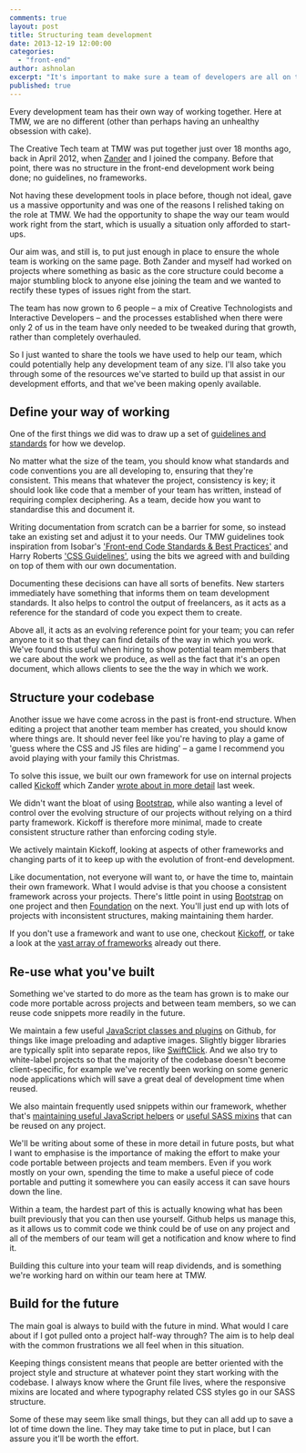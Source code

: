 ```yaml
---
comments: true
layout: post
title: Structuring team development
date: 2013-12-19 12:00:00
categories:
  - "front-end"
author: ashnolan
excerpt: "It's important to make sure a team of developers are all on the same page when developing across multiple projects. We look at what helps our front-end team at TMW."
published: true
---
```


Every development team has their own way of working together.  Here at TMW, we are no different (other than perhaps having an unhealthy obsession with cake).

The Creative Tech team at TMW was put together just over 18 months ago, back in April 2012, when [Zander](https://twitter.com/mrmartineau) and I joined the company.  Before that point, there was no structure in the front-end development work being done; no guidelines, no frameworks.

Not having these development tools in place before, though not ideal, gave us a massive opportunity and was one of the reasons I relished taking on the role at TMW. We had the opportunity to shape the way our team would work right from the start, which is usually a situation only afforded to start-ups.

Our aim was, and still is, to put just enough in place to ensure the whole team is working on the same page. Both Zander and myself had worked on projects where something as basic as the core structure could become a major stumbling block to anyone else joining the team and we wanted to rectify these types of issues right from the start.

The team has now grown to 6 people – a mix of Creative Technologists and Interactive Developers – and the processes established when there were only 2 of us in the team have only needed to be tweaked during that growth, rather than completely overhauled.

So I just wanted to share the tools we have used to help our team, which could potentially help any development team of any size. I'll also take you through some of the resources we've started to build up that assist in our development efforts, and that we've been making openly available.


## Define your way of working

One of the first things we did was to draw up a set of [guidelines and standards](http://tmwagency.github.io/TMW-frontend-guidelines/) for how we develop.

No matter what the size of the team, you should know what standards and code conventions you are all developing to, ensuring that they're consistent. This means that whatever the project, consistency is key; it should look like code that a member of your team has written, instead of requiring complex deciphering.  As a team, decide how you want to standardise this and document it.

Writing documentation from scratch can be a barrier for some, so instead take an existing set and adjust it to your needs. Our TMW guidelines took inspiration from Isobar's ['Front-end Code Standards & Best Practices'](http://isobar-idev.github.io/code-standards/) and Harry Roberts ['CSS Guidelines'](https://github.com/csswizardry/CSS-Guidelines), using the bits we agreed with and building on top of them with our own documentation.

Documenting these decisions can have all sorts of benefits. New starters immediately have something that informs them on team development standards.  It also helps to control the output of freelancers, as it acts as a reference for the standard of code you expect them to create.

Above all, it acts as an evolving reference point for your team; you can refer anyone to it so that they can find details of the way in which you work. We've found this useful when hiring to show potential team members that we care about the work we produce, as well as the fact that it's an open document, which allows clients to see the the way in which we work.


## Structure your codebase

Another issue we have come across in the past is front-end structure. When editing a project that another team member has created, you should know where things are. It should never feel like you're having to play a game of 'guess where the CSS and JS files are hiding' – a game I recommend you avoid playing with your family this Christmas.

To solve this issue, we built our own framework for use on internal projects called [Kickoff](http://tmwagency.github.io/kickoff/) which Zander [wrote about in more detail](labs.tmw.co.uk/2013/12/introducing-kickoff/) last week.

We didn't want the bloat of using [Bootstrap](http://getbootstrap.com/), while also wanting a level of control over the evolving structure of our projects without relying on a third party framework. Kickoff is therefore more minimal, made to create consistent structure rather than enforcing coding style.

We actively maintain Kickoff, looking at aspects of other frameworks and changing parts of it to keep up with the evolution of front-end development.

Like documentation, not everyone will want to, or have the time to, maintain their own framework. What I would advise is that you choose a consistent framework across your projects. There's little point in using [Bootstrap](http://getbootstrap.com/) on one project and then [Foundation](http://foundation.zurb.com/) on the next.  You'll just end up with lots of projects with inconsistent structures, making maintaining them harder.

If you don't use a framework and want to use one, checkout [Kickoff](http://tmwagency.github.io/kickoff/), or take a look at the [vast array of frameworks](http://usablica.github.io/front-end-frameworks/compare.html) already out there.


## Re-use what you've built

Something we've started to do more as the team has grown is to make our code more portable across projects and between team members, so we can reuse code snippets more readily in the future.

We maintain a few useful [JavaScript classes and plugins](https://github.com/tmwagency/js-classes-and-plugins) on Github, for things like image preloading and adaptive images. Slightly bigger libraries are typically split into separate repos, like [SwiftClick](https://github.com/tmwagency/swiftclick). And we also try to white-label projects so that the majority of the codebase doesn't become client-specific, for example we've recently been working on some generic node applications which will save a great deal of development time when reused.

We also maintain frequently used snippets within our framework, whether that's [maintaining useful JavaScript helpers](https://github.com/tmwagency/kickoff/tree/master/js/helpers) or [useful SASS mixins](https://github.com/tmwagency/kickoff/tree/master/scss/mixins) that can be reused on any project.

We'll be writing about some of these in more detail in future posts, but what I want to emphasise is the importance of making the effort to make your code portable between projects and team members. Even if you work mostly on your own, spending the time to make a useful piece of code portable and putting it somewhere you can easily access it can save hours down the line.

Within a team, the hardest part of this is actually knowing what has been built previously that you can then use yourself. Github helps us manage this, as it allows us to commit code we think could be of use on any project and all of the members of our team will get a notification and know where to find it.

Building this culture into your team will reap dividends, and is something we're working hard on within our team here at TMW.

## Build for the future

The main goal is always to build with the future in mind. What would I care about if I got pulled onto a project half-way through? The aim is to help deal with the common frustrations we all feel when in this situation.

Keeping things consistent means that people are better oriented with the project style and structure at whatever point they start working with the codebase. I always know where the Grunt file lives, where the responsive mixins are located and where typography related CSS styles go in our SASS structure.

Some of these may seem like small things, but they can all add up to save a lot of time down the line. They may take time to put in place, but I can assure you it'll be worth the effort.